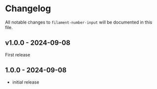 # Changelog

All notable changes to `filament-number-input` will be documented in this file.

## v1.0.0 - 2024-09-08

First release

## 1.0.0 - 2024-09-08

- initial release
